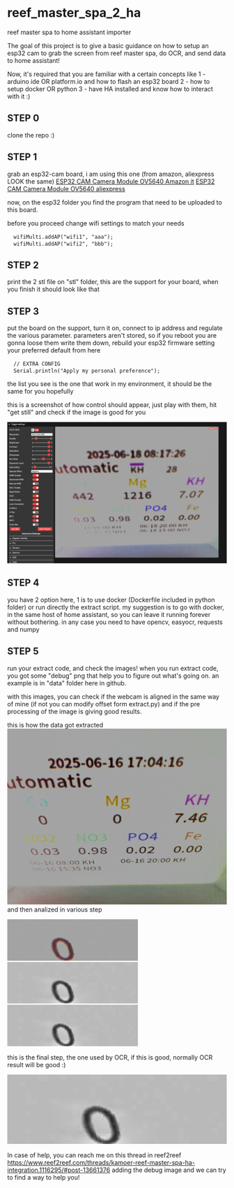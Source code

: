 # reef_master_spa_2_ha
reef master spa to home assistant importer



The goal of this project is to give a basic guidance on how to setup an esp32 cam to grab the screen from reef master spa, do OCR, and send data to home assistant!


Now, it's required that you are familiar with a certain concepts like
1 - arduino ide OR platform.io and how to flash an esp32 board
2 - how to setup docker OR python
3 - have HA installed and know how to interact with it :)



## STEP 0

clone the repo :)


## STEP 1

grab an esp32-cam board, i am using this one (from amazon, aliexpress LOOK the same)
[ESP32 CAM Camera Module OV5640 Amazon it](https://www.amazon.it/dp/B0DXFF1GKV)
[ESP32 CAM Camera Module OV5640 aliexpress](https://www.aliexpress.com/item/1005007234963618.html)

now, on the esp32 folder you find the program that need to be uploaded to this board. 

before you proceed change wifi settings to match your needs
```
  wifiMulti.addAP("wifi1", "aaa");
  wifiMulti.addAP("wifi2", "bbb");
```

## STEP 2

print the 2 stl file on "stl" folder, this are the support for your board, when you finish it should look like that
<insert image here>


## STEP 3

put the board on the support, turn it on, connect to ip address and regulate the various parameter. parameters aren't stored, so if you reboot you are gonna loose them
write them down, rebuild your esp32 firmware setting your preferred default from here
```
  // EXTRA CONFIG
  Serial.println("Apply my personal preference");
```

the list you see is the one that work in my environment, it should be the same for you hopefully

this is a screenshot of how control should appear, just play with them, hit "get still" and check if the image is good for you

![](img/screenshot/esp32%20control.png)

## STEP 4

you have 2 option here, 1 is to use docker (Dockerfile included in python folder) or run directly the extract script.
my suggestion is to go with docker, in the same host of home assistant, so you can leave it running forever without bothering.
in any case you need to have opencv, easyocr, requests and numpy


## STEP 5

run your extract code, and check the images!
when you run extract code, you got some "debug" png that help you to figure out what's going on.
an example is in "data" folder here in github.

with this images, you can check if the webcam is aligned in the same way of mine (if not you can modify offset form extract.py) and if the pre processing
of the image is giving good results. 

this is how the data got extracted
![](img/screenshot/immagine.png)
and then analized in various step

![](img/data/debug_CA.png)
![](img/data/debug_CA_enhanced.png)
![](img/data/debug_CA_processed.png)

this is the final step, the one used by OCR, if this is good, normally OCR result will be good :)

![](img/data/debug_CA_zoomed.png)


In case of help, you can reach me on this thread in reef2reef https://www.reef2reef.com/threads/kamoer-reef-master-spa-ha-integration.1116295/#post-13661376 adding the debug image
and we can try to find a way to help you!




